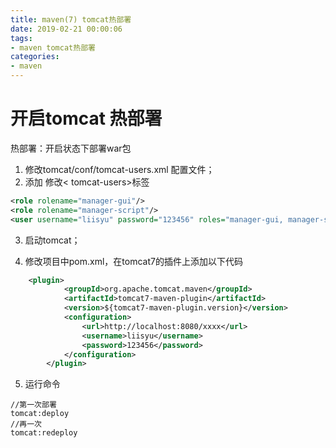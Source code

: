 ```yaml
---
title: maven(7) tomcat热部署
date: 2019-02-21 00:00:06
tags: 
- maven tomcat热部署
categories:
- maven
---
```


# 开启tomcat 热部署

热部署：开启状态下部署war包

1. 修改tomcat/conf/tomcat-users.xml 配置文件；
2. 添加
修改< tomcat-users>标签
```xml
<role rolename="manager-gui"/>
<role rolename="manager-script"/>
<user username="liisyu" password="123456" roles="manager-gui, manager-script"/>
```

3. 启动tomcat；

4. 修改项目中pom.xml，在tomcat7的插件上添加以下代码

```xml
	<plugin>
  			<groupId>org.apache.tomcat.maven</groupId>
  			<artifactId>tomcat7-maven-plugin</artifactId>
  			<version>${tomcat7-maven-plugin.version}</version>
  			<configuration>
  				<url>http://localhost:8080/xxxx</url>
  				<username>liisyu</username>
  				<password>123456</password>
  			</configuration>
  		</plugin>
```

5. 运行命令
```
//第一次部署
tomcat:deploy
//再一次
tomcat:redeploy
```